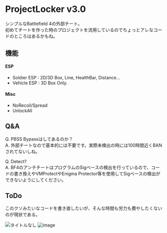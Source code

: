 # ProjectLocker v3.0
シンプルなBattlefield 4の外部チート。  
初めてチートを作った時のプロジェクトを流用しているのでちょっとアレなコードのところはあるかもね。  

## 機能
#### ESP
* Soldier ESP : 2D/3D Box, Line, HealthBar, Distance...
* Vehicle ESP : 3D Box Only.
#### Misc
* NoRecoil/Spread
* UnlockAll

## Q&A
Q. PBSS Bypassはしてあるのか？  
A. 外部チートなので基本的には不要です。実際未検出の時には100時間近くBANされてないしね。

Q. Detect?  
A. BF4のアンチチートはプログラムのSigベースの検出を行っているので、コードの書き換えやVMProtectやEnigma Protector等を使用してSigベースの検出ができないようにしてください。  

## ToDo
このクソみたいなコードを書き直したいが、そんな時間も労力も費やしたくないのが現状である。

![タイトルなし](https://github.com/NCZLL/BF4-External/assets/128302647/1d79c21d-74d1-423b-9271-6bc55951c3a3)
![image](https://github.com/NCZLL/BF4-External/assets/128302647/68b1e129-35d2-4474-ab75-3b1f6216040a)
